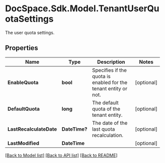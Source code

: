 # DocSpace.Sdk.Model.TenantUserQuotaSettings
The user quota settings.

## Properties

Name | Type | Description | Notes
------------ | ------------- | ------------- | -------------
**EnableQuota** | **bool** | Specifies if the quota is enabled for the tenant entity or not. | [optional] 
**DefaultQuota** | **long** | The default quota of the tenant entity. | [optional] 
**LastRecalculateDate** | **DateTime?** | The date of the last quota recalculation. | [optional] 
**LastModified** | **DateTime** |  | [optional] 

[[Back to Model list]](../README.md#documentation-for-models) [[Back to API list]](../README.md#documentation-for-api-endpoints) [[Back to README]](../README.md)

